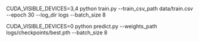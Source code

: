 CUDA_VISIBLE_DEVICES=3,4 python train.py --train_csv_path data/train.csv --epoch 30 --log_dir logs --batch_size 8

CUDA_VISIBLE_DEVICES=0 python predict.py --weights_path logs/checkpoints/best.pth --batch_size 8